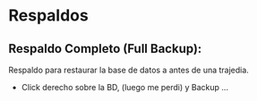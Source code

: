 # Respaldos  

## Respaldo Completo (Full Backup):  
Respaldo para restaurar la base de datos a antes de una trajedia.  
- Click derecho sobre la BD, (luego me perdi) y Backup ...


